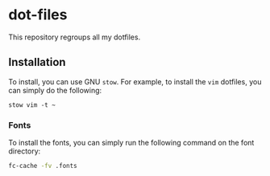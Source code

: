 # dot-files

This repository regroups all my dotfiles.

## Installation

To install, you can use GNU `stow`. For example, to install the `vim` dotfiles, you can simply do the following:

```shell
stow vim -t ~
```

### Fonts

To install the fonts, you can simply run the following command on the font directory:

```sh
fc-cache -fv .fonts
```
